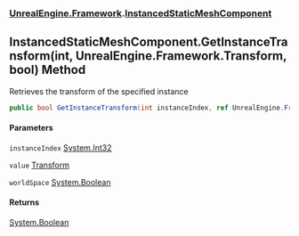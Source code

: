 ### [UnrealEngine.Framework](./UnrealEngine-Framework.md 'UnrealEngine.Framework').[InstancedStaticMeshComponent](./InstancedStaticMeshComponent.md 'UnrealEngine.Framework.InstancedStaticMeshComponent')
## InstancedStaticMeshComponent.GetInstanceTransform(int, UnrealEngine.Framework.Transform, bool) Method
Retrieves the transform of the specified instance  
```csharp
public bool GetInstanceTransform(int instanceIndex, ref UnrealEngine.Framework.Transform value, bool worldSpace=false);
```
#### Parameters
<a name='UnrealEngine-Framework-InstancedStaticMeshComponent-GetInstanceTransform(int_UnrealEngine-Framework-Transform_bool)-instanceIndex'></a>
`instanceIndex` [System.Int32](https://docs.microsoft.com/en-us/dotnet/api/System.Int32 'System.Int32')  
  
<a name='UnrealEngine-Framework-InstancedStaticMeshComponent-GetInstanceTransform(int_UnrealEngine-Framework-Transform_bool)-value'></a>
`value` [Transform](./Transform.md 'UnrealEngine.Framework.Transform')  
  
<a name='UnrealEngine-Framework-InstancedStaticMeshComponent-GetInstanceTransform(int_UnrealEngine-Framework-Transform_bool)-worldSpace'></a>
`worldSpace` [System.Boolean](https://docs.microsoft.com/en-us/dotnet/api/System.Boolean 'System.Boolean')  
  
#### Returns
[System.Boolean](https://docs.microsoft.com/en-us/dotnet/api/System.Boolean 'System.Boolean')  
